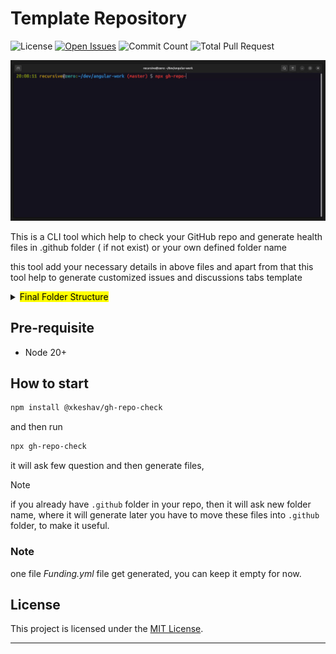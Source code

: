 # Template Repository

<!-- Badges -->

![License][license]
[![Open Issues][issues]][issue-link]
![Commit Count][commits]
![Total Pull Request][PR]

<!--  -->

![gh-repo-check demo gif](src/assets/images/output.gif)

This is a CLI tool which help to check your GitHub repo and generate health files in .github folder ( if not exist) or your own defined folder name

this tool add your necessary details in above files and apart from that this tool help to generate customized issues and discussions tabs template

<details><summary>
  <mark>Final Folder Structure</mark>
</summary>

```lang-none
├── .github
│   ├── CODEOWNERS
│   ├── CODE_OF_CONDUCT.md
│   ├── CONTRIBUTING.md
│   ├── DISCUSSION_TEMPLATE
│   │   ├── announcements.yml
│   │   └── ideas.yml
│   ├── FUNDING.yml
│   ├── ISSUE_TEMPLATE
│   │   ├── BUG_REPORT.yml
│   │   ├── ENHANCEMENT.yml
│   │   ├── FEATURE_REQUEST.md
│   │   ├── QUESTION.md
│   │   └── config.yml
│   ├── PULL_REQUEST_TEMPLATE.md
│   ├── SECURITY.md
│   ├── SUPPORT.md

```

</details>

## Pre-requisite

- Node 20+

## How to start

```bash
npm install @xkeshav/gh-repo-check
```

and then run

```sh
npx gh-repo-check
```

it will ask few question and then generate files,

> [!Note]
> if you already have `.github` folder in your repo, then it will ask new folder name, where it will generate
> later you have to move these files into `.github` folder, to make it useful.

### Note

one file _Funding.yml_ file get generated, you can keep it empty for now.

## License

This project is licensed under the [MIT License][license-link].

---

<!-- References -->

[license]: https://badgen.net/github/license/xkeshav/gh-repo-check
[issues]: https://badgen.net/github/open-issues/xkeshav/gh-repo-check
[PR]: https://badgen.net/github/prs/xkeshav/gh-repo-check
[commits]: https://badgen.net/github/commits/xkeshav/gh-repo-check/main?color=green
[issue-link]: https://github.com/xkeshav/template/issues
[license-link]: https://github.com/xkeshav/template/blob/main/LICENSE
